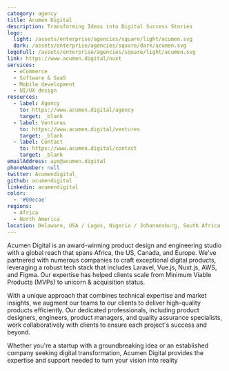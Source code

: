 ```yaml
---
category: agency
title: Acumen Digital
description: Transforming Ideas into Digital Success Stories
logo:
  light: /assets/enterprise/agencies/square/light/acumen.svg
  dark: /assets/enterprise/agencies/square/dark/acumen.svg
logoFull: /assets/enterprise/agencies/square/light/acumen.svg
link: https://www.acumen.digital/nuxt
services:
  - eCommerce
  - Software & SaaS
  - Mobile development
  - UI/UX design
resources:
  - label: Agency
    to: https://www.acumen.digital/agency
    target: _blank
  - label: Ventures
    to: https://www.acumen.digital/ventures
    target: _blank
  - label: Contact
    to: https://www.acumen.digital/contact
    target: _blank
emailAddress: ayo@acumen.digital
phoneNumber: null
twitter: Acumendigital_
github: acumendigital
linkedin: acumendigital
color:
  - '#00ecae'
regions:
  - Africa
  - North America
location: Delaware, USA / Lagos, Nigeria / Johannesburg, South Africa
---
```


Acumen Digital is an award-winning product design and engineering studio with a global reach that spans Africa, the US, Canada, and Europe. We've partnered with numerous companies to craft exceptional digital products, leveraging a robust tech stack that includes Laravel, Vue.js, Nuxt.js, AWS, and Figma. Our expertise has helped clients scale from Minimum Viable Products (MVPs) to unicorn & acquisition status.

With a unique approach that combines technical expertise and market insights, we augment our teams to our clients to deliver high-quality products efficiently. Our dedicated professionals, including product designers, engineers, product managers, and quality assurance specialists, work collaboratively with clients to ensure each project's success and beyond.

Whether you're a startup with a groundbreaking idea or an established company seeking digital transformation, Acumen Digital provides the expertise and support needed to turn your vision into reality
